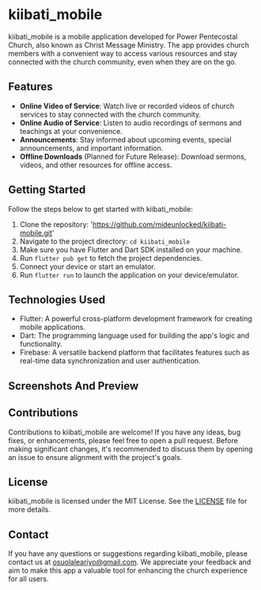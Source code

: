 # kiibati_mobile

kiibati_mobile is a mobile application developed for Power Pentecostal Church, also known as Christ Message Ministry. The app provides church members with a convenient way to access various resources and stay connected with the church community, even when they are on the go.

## Features

- **Online Video of Service**: Watch live or recorded videos of church services to stay connected with the church community.
- **Online Audio of Service**: Listen to audio recordings of sermons and teachings at your convenience.
- **Announcements**: Stay informed about upcoming events, special announcements, and important information.
- **Offline Downloads** (Planned for Future Release): Download sermons, videos, and other resources for offline access.

## Getting Started

Follow the steps below to get started with kiibati_mobile:

1. Clone the repository: 'https://github.com/mideunlocked/kiibati-mobile.git'
2. Navigate to the project directory: `cd kiibati_mobile`
3. Make sure you have Flutter and Dart SDK installed on your machine.
4. Run `flutter pub get` to fetch the project dependencies.
5. Connect your device or start an emulator.
6. Run `flutter run` to launch the application on your device/emulator.

## Technologies Used

- Flutter: A powerful cross-platform development framework for creating mobile applications.
- Dart: The programming language used for building the app's logic and functionality.
- Firebase: A versatile backend platform that facilitates features such as real-time data synchronization and user authentication.

## Screenshots And Preview


## Contributions

Contributions to kiibati_mobile are welcome! If you have any ideas, bug fixes, or enhancements, please feel free to open a pull request. Before making significant changes, it's recommended to discuss them by opening an issue to ensure alignment with the project's goals.

## License

kiibati_mobile is licensed under the MIT License. See the [LICENSE](LICENSE) file for more details.

## Contact

If you have any questions or suggestions regarding kiibati_mobile, please contact us at osuolaleariyo@gmail.com. We appreciate your feedback and aim to make this app a valuable tool for enhancing the church experience for all users.
